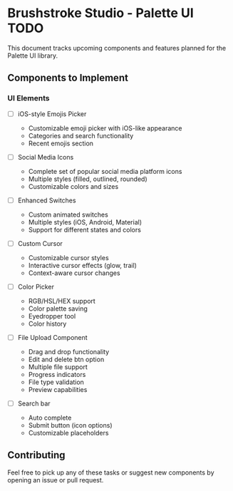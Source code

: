 # Brushstroke Studio - Palette UI TODO

This document tracks upcoming components and features planned for the Palette UI library.

## Components to Implement

### UI Elements

- [ ] iOS-style Emojis Picker

  - Customizable emoji picker with iOS-like appearance
  - Categories and search functionality
  - Recent emojis section

- [ ] Social Media Icons

  - Complete set of popular social media platform icons
  - Multiple styles (filled, outlined, rounded)
  - Customizable colors and sizes

- [ ] Enhanced Switches

  - Custom animated switches
  - Multiple styles (iOS, Android, Material)
  - Support for different states and colors

- [ ] Custom Cursor

  - Customizable cursor styles
  - Interactive cursor effects (glow, trail)
  - Context-aware cursor changes

- [ ] Color Picker

  - RGB/HSL/HEX support
  - Color palette saving
  - Eyedropper tool
  - Color history

- [ ] File Upload Component
      
  - Drag and drop functionality
  - Edit and delete btn option
  - Multiple file support
  - Progress indicators
  - File type validation
  - Preview capabilities

- [ ] Search bar
      
  - Auto complete
  - Submit button (icon options)
  - Customizable placeholders

## Contributing

Feel free to pick up any of these tasks or suggest new components by opening an issue or pull request.
